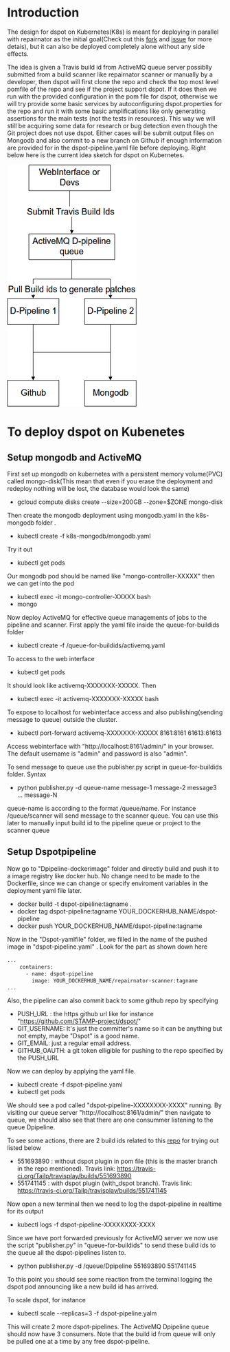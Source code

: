 # Introduction
The design for dspot on Kubernetes(K8s) is meant for deploying in parallel with repairnator as the initial goal(Check out this [fork](https://github.com/gluckzhang/repairnator/tree/kubernetes/repairnator/docker-images/kubernetes) and [issue](https://github.com/Spirals-Team/repairnator/issues/813) for more detais), but it can also be deployed completely alone without any side effects. 

The idea is given a Travis build id from ActiveMQ queue server possiblly submitted from a build scanner like repairnator scanner or manually by a developer, then dspot will first clone the repo and check the top most level pomfile of the repo and see if the project support dspot. If it does then we run with the provided configuration in the pom file for dspot, otherwise we will try provide some basic services by autoconfiguring dspot.properties for the repo and run it with some basic amplifications like only generating assertions for the main tests (not the tests in resources). This way we will still be acquiring some data for research or bug detection even though the Git project does not use dspot. Either cases will be submit output files on Mongodb and also commit to a new branch on Github if enough information are provided for in the dspot-pipeline.yaml file before deploying. Right below here is the current idea sketch for dspot on Kubernetes.

![Design](K8sDspotDesign.png)

# To deploy dspot on Kubenetes

## Setup mongodb and ActiveMQ
First set up mongodb on kubernetes with a persistent memory volume(PVC) called mongo-disk(This mean that even if you erase the deployment and redeploy nothing will be lost, the database would look the same)

* gcloud compute disks create --size=200GB --zone=$ZONE mongo-disk

Then create the mongodb deployment using mongodb.yaml in the k8s-mongodb folder .

* kubectl create -f k8s-mongodb/mongodb.yaml

Try it out

* kubectl get pods 

Our mongodb pod should be named like "mongo-controller-XXXXX" then we can get into the pod 

* kubectl exec -it mongo-controller-XXXXX bash
* mongo

Now deploy ActiveMQ for effective queue managements of jobs to the pipeline and scanner. First apply the yaml file inside the queue-for-buildids folder
* kubectl create -f /queue-for-buildids/activemq.yaml

To access to the web interface

* kubectl get pods 

It should look like activemq-XXXXXXX-XXXXX. Then 

* kubectl exec -it activemq-XXXXXXX-XXXXX bash

To expose to localhost for webinterface access and also publishing(sending message to queue) outside the cluster. 

* kubectl port-forward activemq-XXXXXXX-XXXXX 8161:8161 61613:61613

Access webinterface with "http://localhost:8161/admin/" in your browser. The default username is "admin" and password is also "admin".

To send message to queue use the publisher.py script in queue-for-buildids folder. Syntax
* python publisher.py -d queue-name message-1 message-2 message3 ... message-N

queue-name is according to the format /queue/name. For instance /queue/scanner will send message to the scanner queue.
You can use this later to manually input build id to the pipeline queue or project to the scanner queue


## Setup Dspotpipeline
Now go to "Dpipeline-dockerimage" folder and directly build and push it to a image registry like docker hub. No change need to be made to the Dockerfile, since we can change or specify enviroment variables in the deployment yaml file later. 

* docker build -t dspot-pipeline:tagname .
* docker tag dspot-pipeline:tagname YOUR_DOCKERHUB_NAME/dspot-pipeline
* docker push YOUR_DOCKERHUB_NAME/dspot-pipeline:tagname

Now in the "Dspot-yamlfile" folder, we filled in the name of the pushed image in "dspot-pipeline.yaml" . Look for the part as shown down here
```
...
	containers:
      - name: dspot-pipeline
        image: YOUR_DOCKERHUB_NAME/repairnator-scanner:tagname
...
```

Also, the pipeline can also commit back to some github repo by specifying 

* PUSH_URL : the https github url like for instance "https://github.com/STAMP-project/dspot/"
* GIT_USERNAME: It's just the committer's name so it can be anything but not empty, maybe "Dspot" is a good name.
* GIT_EMAIL: just a regular email address.
* GITHUB_OAUTH: a git token elligible for pushing to the repo specified by the PUSH_URL

Now we can deploy by applying the yaml file.

* kubectl create -f dspot-pipeline.yaml
* kubectl get pods

We should see a pod called "dspot-pipeline-XXXXXXXX-XXXX" running. By visiting our queue server "http://localhost:8161/admin/" then navigate to queue, we should also see that there are one consummer listening to the queue Dpipeline.

To see some actions, there are 2 build ids related to this [repo](https://github.com/Tailp/travisplay) for trying out listed below

* 551693890 : without dspot plugin in pom file (this is the master branch in the repo mentioned). Travis link: https://travis-ci.org/Tailp/travisplay/builds/551693890
* 551741145 : with dspot plugin (with_dspot branch). Travis link: https://travis-ci.org/Tailp/travisplay/builds/551741145

Now open a new terminal then we need to log the dspot-pipeline in realtime for its output

* kubectl logs -f dspot-pipeline-XXXXXXXX-XXXX

Since we have port forwarded previously for ActiveMQ server we now use the script "publisher.py" in "queue-for-buildids" to send these build ids to the queue all the dspot-pipelines listen to.

* python publisher.py -d /queue/Dpipeline 551693890 551741145

To this point you should see some reaction from the terminal logging the dspot pod announcing like a new build id has arrived. 

To scale dspot, for instance

* kubectl scale --replicas=3 -f dspot-pipeline.yalm

This will create 2 more dspot-pipelines. The ActiveMQ Dpipeline queue should now have 3 consumers.
Note that the build id from queue will only be pulled one at a time by any free dspot-pipeline.


